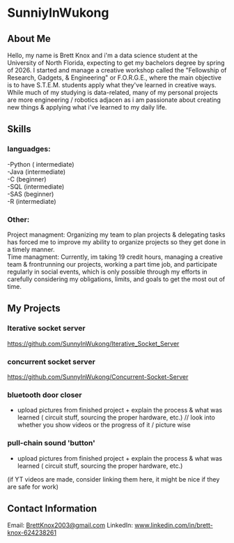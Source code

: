 # SunniyInWukong
## About Me
Hello, my name is Brett Knox and i'm a data science student at the University of North Florida, expecting to get my bachelors degree by spring of 2026.
I started and manage a creative workshop called the "Fellowship of Research, Gadgets, & Engineering" or F.O.R.G.E.,  where the main objective is to have S.T.E.M. students apply what they've learned in creative ways.
While much of my studying is data-related, many of my personal projects are more engineering / robotics adjacen as i am passionate about creating new things & applying what i've learned to my daily life. 

## Skills
### languadges:
-Python ( intermediate)<br>
-Java (intermediate)<br>
-C (beginner)<br>
-SQL (intermediate)<br>
-SAS (beginner)<br>
-R (intermediate)<br>
### Other:
Project managment: Organizing my team to plan projects & delegating tasks has forced me to improve my ability to organize projects so they get done in a timely manner. <br>
Time managment: Currently, im taking 19 credit hours, managing a creative team & frontrunning our projects, working a part time job, and participate regularly in social events, which is only possible through my efforts in carefully considering my obligations, limits, and goals to get the most out of time.<br>




## My Projects
### Iterative socket server
https://github.com/SunnyInWukong/Iterative_Socket_Server
### concurrent socket server
https://github.com/SunnyInWukong/Concurrent-Socket-Server
### bluetooth door closer
- upload pictures from finished project + explain the process & what was learned ( circuit stuff, sourcing the proper hardware, etc.) // look into whether you show videos or the progress of it / picture wise
### pull-chain sound 'button'
- upload pictures from finished project + explain the process & what was learned ( circuit stuff, sourcing the proper hardware, etc.)

(if YT videos are made, consider linking them here, it might be nice if they are safe for work)

## Contact Information
Email: BrettKnox2003@gmail.com
LinkedIn: www.linkedin.com/in/brett-knox-624238261
